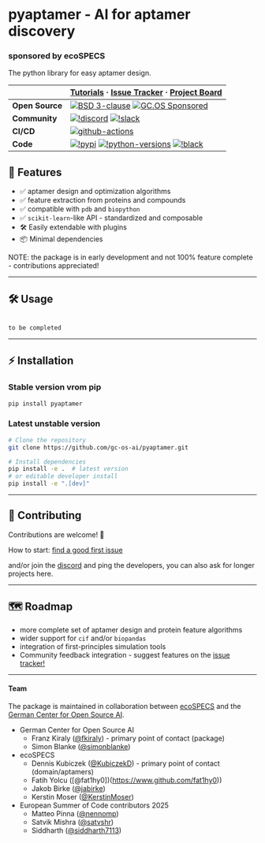 # pyaptamer - AI for aptamer discovery

### sponsored by ecoSPECS

The python library for easy aptamer design.

|  | **[Tutorials](https://github.com/gc-os-ai/pyaptamer/tree/main/examples)** · **[Issue Tracker](https://github.com/gc-os-ai/pyaptamer/issues)** · **[Project Board](https://github.com/orgs/gc-os-ai/projects/1)** |
|---|---|
| **Open&#160;Source** | [![BSD 3-clause](https://img.shields.io/badge/License-BSD%203--Clause-blue.svg)](https://github.com/gc-os-ai/pyaptamer/blob/main/LICENSE) [![GC.OS Sponsored](https://img.shields.io/badge/GC.OS-Sponsored%20Project-orange.svg?style=flat&colorA=0eac92&colorB=2077b4)](https://gc-os-ai.github.io/) | |
| **Community** | [![!discord](https://img.shields.io/static/v1?logo=discord&label=discord&message=chat&color=lightgreen)](https://discord.gg/7uKdHfdcJG) [![!slack](https://img.shields.io/static/v1?logo=linkedin&label=LinkedIn&message=news&color=lightblue)](https://www.linkedin.com/company/german-center-for-open-source-ai/) |
| **CI/CD** | [![github-actions](https://img.shields.io/github/actions/workflow/status/gc-os-ai/pyaptamer/release.yml?logo=github)](https://github.com/sktime/pytorch-forecasting/actions/workflows/pypi_release.yml) |
| **Code** | [![!pypi](https://img.shields.io/pypi/v/pytorch-forecasting?color=orange)](https://pypi.org/project/pyaptamer/) [![!python-versions](https://img.shields.io/pypi/pyversions/pyaptamer)](https://www.python.org/) [![!black](https://img.shields.io/badge/code%20style-black-000000.svg)](https://github.com/psf/black)  |

## 🌟 Features

- ✅ aptamer design and optimization algorithms
- ✅ feature extraction from proteins and compounds
- ✅ compatible with `pdb` and `biopython`
- ✅ `scikit-learn`-like API - standardized and composable
- 🛠️ Easily extendable with plugins
- 📦 Minimal dependencies

NOTE: the package is in early development and not 100% feature complete - contributions appreciated!

---

## 🛠️ Usage

```python

to be completed
```

---

## ⚡ Installation

### Stable version vrom pip

```bash
pip install pyaptamer
```

### Latest unstable version

```bash
# Clone the repository
git clone https://github.com/gc-os-ai/pyaptamer.git

# Install dependencies
pip install -e .  # latest version
# or editable developer install
pip install -e ".[dev]"
```

---

## 🤝 Contributing

Contributions are welcome! 🎉

How to start: [find a good first issue](https://github.com/gc-os-ai/pyaptamer/issues?q=is%3Aissue%20state%3Aopen%20label%3A%22good%20first%20issue%22)

and/or join the [discord](https://discord.gg/7uKdHfdcJG) and ping the developers,
you can also ask for longer projects here.

---

## 🗺️ Roadmap

* more complete set of aptamer design and protein feature algorithms
* wider support for `cif` and/or `biopandas`
* integration of first-principles simulation tools
* Community feedback integration - suggest features on the [issue tracker!](https://github.com/gc-os-ai/pyaptamer/issues)

---

#### Team

The package is maintained in collaboration between [ecoSPECS](https://ecospecs.de/en/) and the [German Center for Open Source AI](https://gcos.ai/).

* German Center for Open Source AI
    * Franz Kiraly ([@fkiraly](https://www.github.com/fkiraly)) - primary point of contact (package)
    * Simon Blanke ([@simonblanke](https://www.github.com/simonblanke))
* ecoSPECS
    * Dennis Kubiczek ([@KubiczekD](https://www.github.com/KubiczekD)) - primary point of contact (domain/aptamers)
    * Fatih Yolcu ([@fat1hy0])(https://www.github.com/fat1hy0))
    * Jakob Birke ([@jabirke](https://www.github.com/jabirke))
    * Kerstin Moser ([@KerstinMoser](https://www.github.com/KerstinMoser))
* European Summer of Code contributors 2025
    * Matteo Pinna ([@nennomp](https://www.github.com/nennomp))
    * Satvik Mishra ([@satvshr](https://www.github.com/satvshr))
    * Siddharth ([@siddharth7113](https://www.github.com/siddharth7113))

